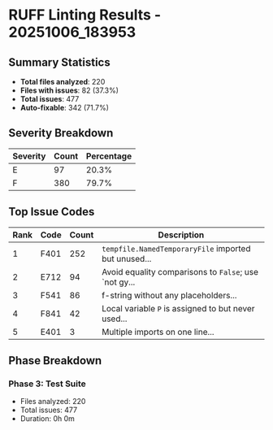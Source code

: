 # RUFF Linting Results - 20251006_183953

## Summary Statistics

- **Total files analyzed**: 220
- **Files with issues**: 82 (37.3%)
- **Total issues**: 477
- **Auto-fixable**: 342 (71.7%)

## Severity Breakdown

| Severity | Count | Percentage |
|----------|-------|------------|
| E | 97 | 20.3% |
| F | 380 | 79.7% |

## Top Issue Codes

| Rank | Code | Count | Description |
|------|------|-------|-------------|
| 1 | F401 | 252 | `tempfile.NamedTemporaryFile` imported but unused... |
| 2 | E712 | 94 | Avoid equality comparisons to `False`; use `not gy... |
| 3 | F541 | 86 | f-string without any placeholders... |
| 4 | F841 | 42 | Local variable `P` is assigned to but never used... |
| 5 | E401 | 3 | Multiple imports on one line... |

## Phase Breakdown

### Phase 3: Test Suite

- Files analyzed: 220
- Total issues: 477
- Duration: 0h 0m


